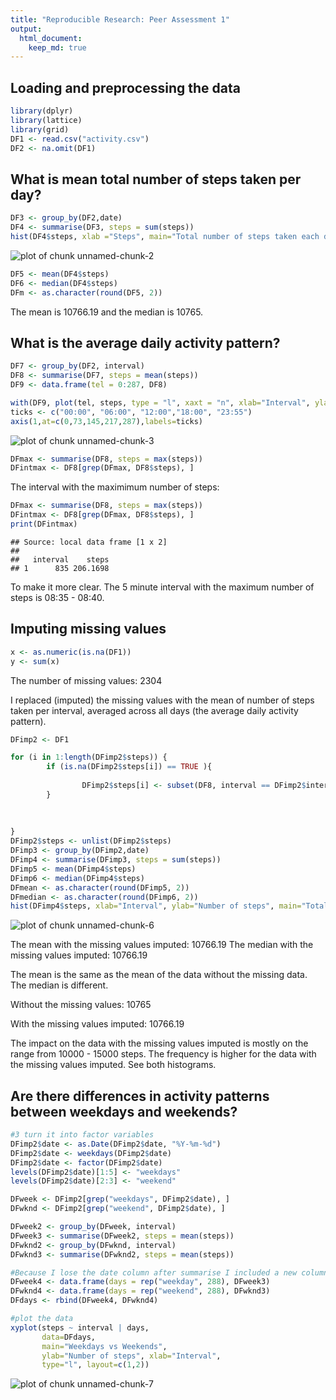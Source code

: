 ```yaml
---
title: "Reproducible Research: Peer Assessment 1"
output: 
  html_document:
    keep_md: true
---
```





## Loading and preprocessing the data


```r
library(dplyr)
library(lattice)
library(grid)
DF1 <- read.csv("activity.csv")
DF2 <- na.omit(DF1)
```

## What is mean total number of steps taken per day?


```r
DF3 <- group_by(DF2,date)
DF4 <- summarise(DF3, steps = sum(steps))
hist(DF4$steps, xlab ="Steps", main="Total number of steps taken each day (missing values omitted)")
```

![plot of chunk unnamed-chunk-2](figure/unnamed-chunk-2-1.png) 

```r
DF5 <- mean(DF4$steps)
DF6 <- median(DF4$steps)
DFm <- as.character(round(DF5, 2))
```

The mean is 10766.19 and the median is 10765.





## What is the average daily activity pattern?


```r
DF7 <- group_by(DF2, interval)
DF8 <- summarise(DF7, steps = mean(steps))
DF9 <- data.frame(tel = 0:287, DF8)

with(DF9, plot(tel, steps, type = "l", xaxt = "n", xlab="Interval", ylab="Number of steps", main="Time series plot of the average steps per interval"))
ticks <- c("00:00", "06:00", "12:00","18:00", "23:55")
axis(1,at=c(0,73,145,217,287),labels=ticks)
```

![plot of chunk unnamed-chunk-3](figure/unnamed-chunk-3-1.png) 

```r
DFmax <- summarise(DF8, steps = max(steps))
DFintmax <- DF8[grep(DFmax, DF8$steps), ]
```

The interval with the maximimum number of steps:

```r
DFmax <- summarise(DF8, steps = max(steps))
DFintmax <- DF8[grep(DFmax, DF8$steps), ]
print(DFintmax)
```

```
## Source: local data frame [1 x 2]
## 
##   interval    steps
## 1      835 206.1698
```

To make it more clear. The 5 minute interval with the maximum number of steps is 08:35 - 08:40.

## Imputing missing values


```r
x <- as.numeric(is.na(DF1))
y <- sum(x)
```

The number of missing values: 2304

I replaced (imputed) the missing values with the mean of number of steps taken per interval, averaged across all days (the average daily activity pattern).


```r
DFimp2 <- DF1

for (i in 1:length(DFimp2$steps)) {
        if (is.na(DFimp2$steps[i]) == TRUE ){
               
                DFimp2$steps[i] <- subset(DF8, interval == DFimp2$interval[i], select = steps)
        }
        
       
        
}
DFimp2$steps <- unlist(DFimp2$steps)
DFimp3 <- group_by(DFimp2,date)
DFimp4 <- summarise(DFimp3, steps = sum(steps))
DFimp5 <- mean(DFimp4$steps)
DFimp6 <- median(DFimp4$steps)
DFmean <- as.character(round(DFimp5, 2))
DFmedian <- as.character(round(DFimp6, 2))
hist(DFimp4$steps, xlab="Interval", ylab="Number of steps", main="Total number of steps taken each day with missing values imputed")
```

![plot of chunk unnamed-chunk-6](figure/unnamed-chunk-6-1.png) 

The mean with the missing values imputed: 10766.19
The median with the missing values imputed: 10766.19

The mean is the same as the mean of the data without the missing data.
The median is different.

Without the missing values: 10765 

With the missing values imputed: 10766.19

The impact on the data with the missing values imputed is mostly on the  range from 10000 - 15000 steps. The frequency is higher for the data with the
missing values imputed. See both histograms.

## Are there differences in activity patterns between weekdays and weekends?

```r
#3 turn it into factor variables
DFimp2$date <- as.Date(DFimp2$date, "%Y-%m-%d")
DFimp2$date <- weekdays(DFimp2$date)
DFimp2$date <- factor(DFimp2$date)
levels(DFimp2$date)[1:5] <- "weekdays"
levels(DFimp2$date)[2:3] <- "weekend"

DFweek <- DFimp2[grep("weekdays", DFimp2$date), ]
DFwknd <- DFimp2[grep("weekend", DFimp2$date), ]

DFweek2 <- group_by(DFweek, interval)
DFweek3 <- summarise(DFweek2, steps = mean(steps))
DFwknd2 <- group_by(DFwknd, interval)
DFwknd3 <- summarise(DFwknd2, steps = mean(steps))

#Because I lose the date column after summarise I included a new column with weekday and weekend
DFweek4 <- data.frame(days = rep("weekday", 288), DFweek3)
DFwknd4 <- data.frame(days = rep("weekend", 288), DFwknd3)
DFdays <- rbind(DFweek4, DFwknd4)

#plot the data
xyplot(steps ~ interval | days,
       data=DFdays,
       main="Weekdays vs Weekends",
       ylab="Number of steps", xlab="Interval",
       type="l", layout=c(1,2))
```

![plot of chunk unnamed-chunk-7](figure/unnamed-chunk-7-1.png) 
